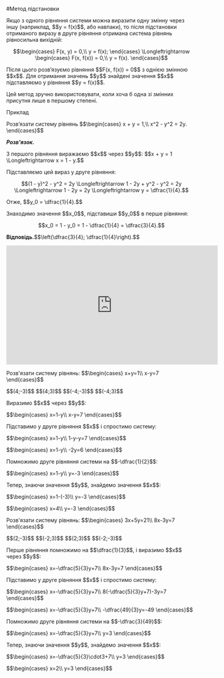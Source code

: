 #Метод підстановки

<p>Якщо з одного рівняння системи можна виразити одну змінну через іншу (наприклад, $$y = f(x)$$, або навпаки), то після підстановки отриманого виразу в друге рівняння отримана система рівнянь рівносильна вихідній:</p>

<p align="center">$$\begin{cases}
F(x, y) = 0,\\
y = f(x);
\end{cases} \Longleftrightarrow 
\begin{cases}
F(x, f(x)) = 0,\\
y = f(x).
\end{cases}$$
</p>

<p>Після цього розв’язуємо рівняння $$F(x, f(x)) = 0$$ з однією змінною $$x$$. Для отримання значень $$y$$ знайдені значення $$x$$ підставляємо у рівняння $$y = f(x)$$.</p>

<p>Цей метод зручно використовувати, коли хоча б одна зі змінних присутня лише в першому степені.</p>

<div class="space">
<div class="task-wrap">
<span class="task">Приклад</span>
<div class="task-text">
<p>Розв’язати систему рівнянь $$\begin{cases}
		x + y = 1,\\
		x^2 - y^2 = 2y.
		\end{cases}$$</p>
<p><b><i>Розв'язок.</i></b></p>
<p>З першого рівняння виражаємо $$x$$ через $$y$$: $$x + y = 1 \Longleftrightarrow x = 1 - y.$$</p>
<p>Підставляємо цей вираз у друге рівняння:</p>
<p align="center">$$(1 - y)^2 - y^2 = 2y \Longleftrightarrow 1 - 2y + y^2 - y^2 = 2y \Longleftrightarrow 1 - 2y = 2y \Longleftrightarrow y = \dfrac{1}{4}.$$</p>
<p>Отже, $$y_0 = \dfrac{1}{4}.$$</p>
<p>Знаходимо значення $$x_0$$, підставиши $$y_0$$ в перше рівняння:</p>
<p align="center">$$x_0 = 1 - y_0 = 1 - \dfrac{1}{4} = \dfrac{3}{4}.$$ </p>
<p><b>Відповідь.</b>$$\left(\dfrac{3}{4}; \dfrac{1}{4}\right).$$</p>
</div>
</div>
</div>

<div class="fluidMedia">
<iframe align="center" width="560" height="315" src="https://www.youtube.com/embed/p6HdBYv4s_4" frameborder="0" allowfullscreen></iframe>
</div>
<div class="popup">
</div>

<quiz correctLabel="correct" incorrectLabel="incorrect" checkLabel="check">
    <question text="">
        <p>Розв'язати систему рівнянь: 
        $$\begin{cases}
        x+y=1\\
        x-y=7
        \end{cases}$$</p>
        <answer correct>$$(4;-3)$$</answer>
        <answer>$$(4;3)$$</answer>
        <answer>$$(-4;-3)$$</answer>
        <answer>$$(-4;3)$$</answer>
        <explanation>
        <p>Виразимо $$x$$ через $$y$$:</p>
        <p>$$\begin{cases}
        x=1-y\\
        x-y=7
        \end{cases}$$</p>
        <p>Підставимо у друге рівняння $$x$$ і спростимо систему:</p>
        <p>$$\begin{cases}
        x=1-y\\
        1-y-y=7
        \end{cases}$$</p>
        <p>$$\begin{cases}
        x=1-y\\
        -2y=6
        \end{cases}$$</p>
        <p>Помножимо друге рівняння системи на $$-\dfrac{1}{2}$$:</p>
        <p>$$\begin{cases}
        x=1-y\\
        y=-3
        \end{cases}$$</p>
        <p>Тепер, знаючи значення $$y$$, знайдемо значення $$x$$:</p>
        <p>$$\begin{cases}
        x=1-(-3)\\
        y=-3
        \end{cases}$$</p>
        <p>$$\begin{cases}
        x=4\\
        y=-3
        \end{cases}$$</p>
        </explanation>
        </question>
    <question text="">
    <p>Розв'язати систему рівнянь:
    $$\begin{cases}
    3x+5y=21\\
    8x-3y=7
    \end{cases}$$</p>
        <answer>$$(2;-3)$$</answer>
        <answer>$$(-2;3)$$</answer>
        <answer correct>$$(2;3)$$</answer>
        <answer>$$(-2;-3)$$</answer>
        <explanation>
        <p>Перше рівняння помножимо на $$\dfrac{1}{3}$$, і виразимо $$x$$ через $$y$$:</p>
        <p>$$\begin{cases}
        x=-\dfrac{5}{3}y+7\\
        8x-3y=7
        \end{cases}$$</p></p>
        <p>Підставимо у друге рівняння $$x$$ і спростимо систему:</p>
        <p>$$\begin{cases}
        x=-\dfrac{5}{3}y+7\\
        8(-\dfrac{5}{3}y+7)-3y=7
        \end{cases}$$</p>
        <p>$$\begin{cases}
        x=-\dfrac{5}{3}y+7\\
        -\dfrac{49}{3}y=-49
        \end{cases}$$</p>
        Помножимо друге рівняння системи на $$-\dfrac{3}{49}$$:</p>
        <p>$$\begin{cases}
        x=-\dfrac{5}{3}y+7\\
        y=3
        \end{cases}$$</p>
        <p>Тепер, знаючи значення $$y$$, знайдемо значення $$x$$:</p>
        <p>$$\begin{cases}
        x=-\dfrac{5}{3}\cdot3+7\\
        y=3
        \end{cases}$$</p>
        <p>$$\begin{cases}
        x=2\\
        y=3
        \end{cases}$$</p>
        </explanation>
        </question>
</quiz>